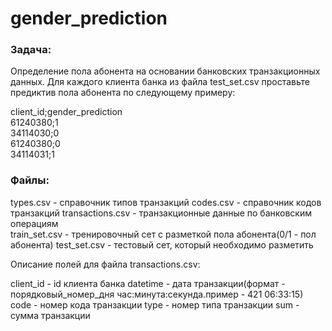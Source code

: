 # gender_prediction

### Задача: 
Определение пола абонента на основании банковских транзакционных данных.
Для каждого клиента банка из файла test_set.csv проставьте предиктив пола абонента по следующему примеру:  
 
client_id;gender_prediction  
61240380;1  
34114030;0  
61240380;0  
34114031;1  
 
### Файлы: 
types.csv  - справочник типов транзакций 
codes.csv - справочник кодов транзакций 
transactions.csv - транзакционные данные по банковским операциям  
train_set.csv - тренировочный сет с разметкой пола абонента(0/1  - пол абонента) 
test_set.csv - тестовый сет, который необходимо разметить 
 
 
Описание полей для файла transactions.csv: 
 
client_id - id клиента банка 
datetime - дата транзакции(формат - порядковый_номер_дня час:минута:секунда.пример - 421 06:33:15) 
code - номер кода транзакции 
type - номер типа транзакции 
sum - сумма транзакции
